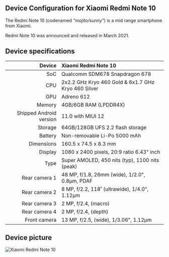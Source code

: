 ## Device Configuration for Xiaomi Redmi Note 10

The Redmi Note 10 (codenamed _"mojito/sunny"_) is a mid range smartphone from Xiaomi.

Redmi Note 10 was announced and released in March 2021.

## Device specifications

| Device       | Xiaomi Redmi Note 10                                |
| -----------: | :-------------------------------------------------- |
| SoC          | Qualcomm SDM678 Snapdragon 678                      |
| CPU          | 2x2.2 GHz Kryo 460 Gold & 6x1.7 GHz Kryo 460 Silver |
| GPU          | Adreno 612                                          |
| Memory       | 4GB/6GB RAM (LPDDR4X)                               |
| Shipped Android version | 11.0 with MIUI 12                        |
| Storage      | 64GB/128GB UFS 2.2 flash storage                    |
| Battery      | Non-removable Li-Po 5000 mAh                        |
| Dimensions   | 160.5 x 74.5 x 8.3 mm                               |
| Display      | 1080 x 2400 pixels, 20:9 ratio 6.43" inch           |
| Type         | Super AMOLED, 450 nits (typ), 1100 nits (peak)      |
| Rear camera 1 | 48 MP, f/1.8, 26mm (wide), 1/2.0", 0.8µm, PDAF     |
| Rear camera 2 | 8 MP, f/2.2, 118˚ (ultrawide), 1/4.0", 1.12µm      |
| Rear camera 3 | 2 MP, f/2.4, (macro)                               |
| Rear camera 4 | 2 MP, f/2.4, (depth)                               |
| Front camera  | 13 MP, f/2.5, (wide), 1/3.06", 1.12µm              |

## Device picture

![Xiaomi Redmi Note 10](https://i01.appmifile.com/webfile/globalimg/products/m/redmi-note-10/specs-header.png "Xiaomi Redmi Note 10")
